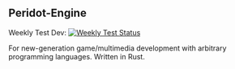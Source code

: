 Peridot-Engine
---

Weekly Test Dev: [![Weekly Test Status](https://travis-ci.com/Pctg-x8/peridot.svg?branch=dev)](https://travis-ci.com/Pctg-x8/peridot)

For new-generation game/multimedia development with arbitrary programming languages. Written in Rust.
